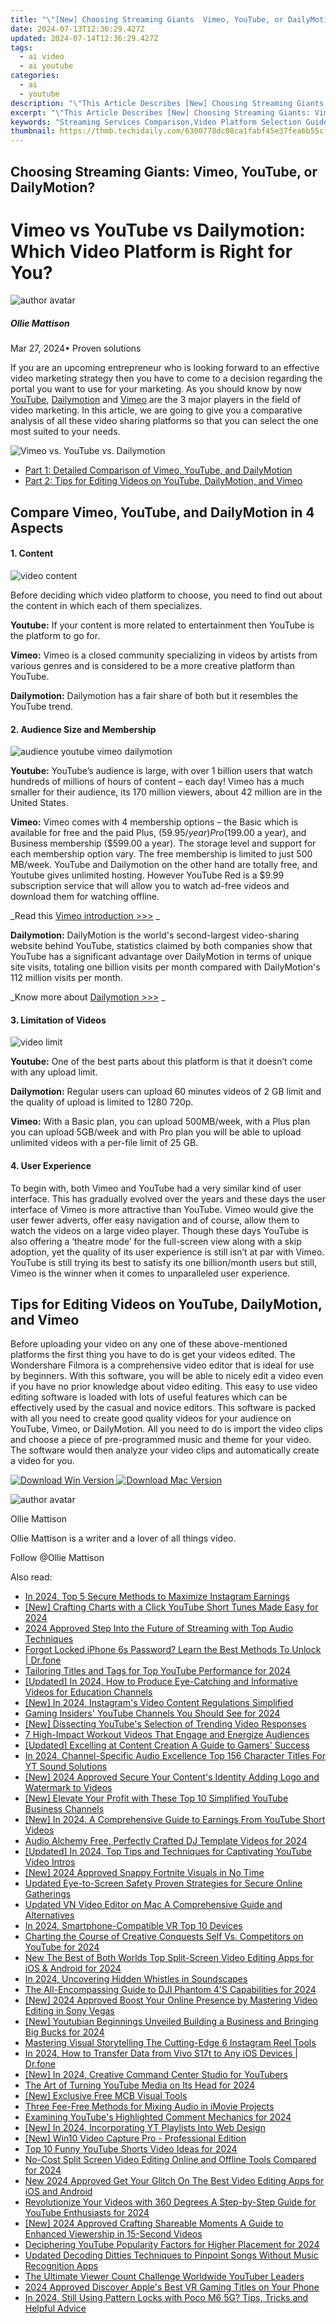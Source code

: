 ```yaml
---
title: "\"[New] Choosing Streaming Giants  Vimeo, YouTube, or DailyMotion for 2024\""
date: 2024-07-13T12:36:29.427Z
updated: 2024-07-14T12:36:29.427Z
tags:
  - ai video
  - ai youtube
categories:
  - ai
  - youtube
description: "\"This Article Describes [New] Choosing Streaming Giants: Vimeo, YouTube, or DailyMotion for 2024\""
excerpt: "\"This Article Describes [New] Choosing Streaming Giants: Vimeo, YouTube, or DailyMotion for 2024\""
keywords: "Streaming Services Comparison,Video Platform Selection Guide,Vimeo vs YouTube Analysis,Direct Video Uploading Options,Content Delivery Networks,Popular Online Videos Sites,Media Distribution Choices"
thumbnail: https://thmb.techidaily.com/6300778dc08ca1fabf45e37fea6b55cfeffea9a7ede93b82142ae1fd2f19eff3.jpg
---
```


## Choosing Streaming Giants: Vimeo, YouTube, or DailyMotion?

# Vimeo vs YouTube vs Dailymotion: Which Video Platform is Right for You?

![author avatar](https://images.wondershare.com/filmora/article-images/ollie-mattison.jpg)

##### Ollie Mattison

 Mar 27, 2024• Proven solutions

If you are an upcoming entrepreneur who is looking forward to an effective video marketing strategy then you have to come to a decision regarding the portal you want to use for your marketing. As you should know by now [YouTube](https://www.youtube.com/), [Dailymotion](http://www.dailymotion.com/) and [Vimeo](https://www.vimeo.com/) are the 3 major players in the field of video marketing. In this article, we are going to give you a comparative analysis of all these video sharing platforms so that you can select the one most suited to your needs.

![Vimeo vs. YouTube vs. Dailymotion](https://images.wondershare.com/filmora/article-images/vimeo-youtube-dailymotion.png)

* [Part 1: Detailed Comparison of Vimeo, YouTube, and DailyMotion](#part1)
* [Part 2: Tips for Editing Videos on YouTube, DailyMotion, and Vimeo](#part2)

## Compare Vimeo, YouTube, and DailyMotion in 4 Aspects

#### 1\.  Content

![video content](https://images.wondershare.com/filmora/article-images/video-content.jpg)

Before deciding which video platform to choose, you need to find out about the content in which each of them specializes.

**Youtube:** If your content is more related to entertainment then YouTube is the platform to go for.

 **Vimeo:** Vimeo is a closed community specializing in videos by artists from various genres and is considered to be a more creative platform than YouTube.

**Dailymotion:** Dailymotion has a fair share of both but it resembles the YouTube trend.

#### 2\.  Audience Size and Membership

![audience youtube vimeo dailymotion](https://images.wondershare.com/filmora/article-images/audience-youtube-vimeo-dailymotion.jpg)

**Youtube:** YouTube’s audience is large, with over 1 billion users that watch hundreds of millions of hours of content – each day! Vimeo has a much smaller for their audience, its 170 million viewers, about 42 million are in the United States.

**Vimeo:** Vimeo comes with 4 membership options – the Basic which is available for free and the paid Plus, ($59.95/ year) Pro ($199.00 a year), and Business membership ($599.00 a year). The storage level and support for each membership option vary. The free membership is limited to just 500 MB/week. YouTube and Dailymotion on the other hand are totally free, and Youtube gives unlimited hosting. However YouTube Red is a $9.99 subscription service that will allow you to watch ad-free videos and download them for watching offline.

 _Read this [Vimeo introduction >>>](https://tools.techidaily.com/wondershare/filmora/download/) _

**Dailymotion:** DailyMotion is the world's second-largest video-sharing website behind YouTube, statistics claimed by both companies show that YouTube has a significant advantage over DailyMotion in terms of unique site visits, totaling one billion visits per month compared with DailyMotion's 112 million visits per month.

_Know more about [Dailymotion >>>](https://tools.techidaily.com/wondershare/filmora/download/) _

#### 3\.  Limitation of Videos

![video limit](https://images.wondershare.com/filmora/article-images/videolimit-youtube-vimeo-dailymotion.jpg)

**Youtube:** One of the best parts about this platform is that it doesn’t come with any upload limit.

**Dailymotion:** Regular users can upload 60 minutes videos of 2 GB limit and the quality of upload is limited to 1280 720p.

**Vimeo:** With a Basic plan, you can upload 500MB/week, with a Plus plan you can upload 5GB/week and with Pro plan you will be able to upload unlimited videos with a per-file limit of 25 GB.

#### 4\.  User Experience

To begin with, both Vimeo and YouTube had a very similar kind of user interface. This has gradually evolved over the years and these days the user interface of Vimeo is more attractive than YouTube. Vimeo would give the user fewer adverts, offer easy navigation and of course, allow them to watch the videos on a large video player. Though these days YouTube is also offering a ‘theatre mode’ for the full-screen view along with a skip adoption, yet the quality of its user experience is still isn’t at par with Vimeo. YouTube is still trying its best to satisfy its one billion/month users but still, Vimeo is the winner when it comes to unparalleled user experience.

## Tips for Editing Videos on YouTube, DailyMotion, and Vimeo

Before uploading your video on any one of these above-mentioned platforms the first thing you have to do is get your videos edited. The Wondershare Filmora is a comprehensive video editor that is ideal for use by beginners. With this software, you will be able to nicely edit a video even if you have no prior knowledge about video editing. This easy to use video editing software is loaded with lots of useful features which can be effectively used by the casual and novice editors. This software is packed with all you need to create good quality videos for your audience on YouTube, Vimeo, or DailyMotion. All you need to do is import the video clips and choose a piece of pre-programmed music and theme for your video. The software would then analyze your video clips and automatically create a video for you.

[![Download Win Version](https://images.wondershare.com/filmora/guide/download-btn-win.jpg) ](https://tools.techidaily.com/wondershare/filmora/download/) [![Download Mac Version](https://images.wondershare.com/filmora/guide/download-btn-mac.jpg) ](https://tools.techidaily.com/wondershare/filmora/download/)

![author avatar](https://images.wondershare.com/filmora/article-images/ollie-mattison.jpg)

Ollie Mattison

Ollie Mattison is a writer and a lover of all things video.

Follow @Ollie Mattison


<ins class="adsbygoogle"
     style="display:block"
     data-ad-format="autorelaxed"
     data-ad-client="ca-pub-7571918770474297"
     data-ad-slot="1223367746"></ins>



<ins class="adsbygoogle"
     style="display:block"
     data-ad-client="ca-pub-7571918770474297"
     data-ad-slot="8358498916"
     data-ad-format="auto"
     data-full-width-responsive="true"></ins>



<span class="atpl-alsoreadstyle">Also read:</span>
<div><ul>
<li><a href="https://instagram-videos.techidaily.com/in-2024-top-5-secure-methods-to-maximize-instagram-earnings/"><u>In 2024, Top 5 Secure Methods to Maximize Instagram Earnings</u></a></li>
<li><a href="https://youtube-sure.techidaily.com/rafting-charts-with-a-click-youtube-short-tunes-made-easy-for-2024/"><u>[New] Crafting Charts with a Click  YouTube Short Tunes Made Easy for 2024</u></a></li>
<li><a href="https://screen-mirroring-recording.techidaily.com/2024-approved-step-into-the-future-of-streaming-with-top-audio-techniques/"><u>2024 Approved  Step Into the Future of Streaming with Top Audio Techniques</u></a></li>
<li><a href="https://iphone-unlock.techidaily.com/forgot-locked-iphone-6s-password-learn-the-best-methods-to-unlock-drfone-by-drfone-ios/"><u>Forgot Locked iPhone 6s Password? Learn the Best Methods To Unlock | Dr.fone</u></a></li>
<li><a href="https://youtube-sure.techidaily.com/ring-titles-and-tags-for-top-youtube-performance-for-2024/"><u>Tailoring Titles and Tags for Top YouTube Performance for 2024</u></a></li>
<li><a href="https://eaxpv-info.techidaily.com/updated-in-2024-how-to-produce-eye-catching-and-informative-videos-for-education-channels/"><u>[Updated] In 2024, How to Produce Eye-Catching and Informative Videos for Education Channels</u></a></li>
<li><a href="https://instagram-videos.techidaily.com/new-in-2024-instagrams-video-content-regulations-simplified/"><u>[New] In 2024, Instagram's Video Content Regulations Simplified</u></a></li>
<li><a href="https://youtube-sure.techidaily.com/g-insiders-youtube-channels-you-should-see-for-2024/"><u>Gaming Insiders' YouTube Channels You Should See for 2024</u></a></li>
<li><a href="https://youtube-sure.techidaily.com/issecting-youtubes-selection-of-trending-video-responses/"><u>[New] Dissecting YouTube's Selection of Trending Video Responses</u></a></li>
<li><a href="https://youtube-sure.techidaily.com/h-impact-workout-videos-that-engage-and-energize-audiences/"><u>7 High-Impact Workout Videos That Engage and Energize Audiences</u></a></li>
<li><a href="https://facebook-record-videos.techidaily.com/updated-excelling-at-content-creation-a-guide-to-gamers-success/"><u>[Updated] Excelling at Content Creation  A Guide to Gamers' Success</u></a></li>
<li><a href="https://youtube-data.techidaily.com/24-channel-specific-audio-excellence-top-156-character-titles-for-yt-sound-solutions/"><u>In 2024, Channel-Specific Audio Excellence  Top 156 Character Titles For YT Sound Solutions</u></a></li>
<li><a href="https://youtube-sure.techidaily.com/024-approved-secure-your-contents-identity-adding-logo-and-watermark-to-videos/"><u>[New] 2024 Approved  Secure Your Content's Identity  Adding Logo and Watermark to Videos</u></a></li>
<li><a href="https://youtube-sure.techidaily.com/levate-your-profit-with-these-top-10-simplified-youtube-business-channels/"><u>[New] Elevate Your Profit with These Top 10 Simplified YouTube Business Channels</u></a></li>
<li><a href="https://youtube-sure.techidaily.com/n-2024-a-comprehensive-guide-to-earnings-from-youtube-short-videos/"><u>[New] In 2024, A Comprehensive Guide to Earnings From YouTube Short Videos</u></a></li>
<li><a href="https://youtube-sure.techidaily.com/-alchemy-free-perfectly-crafted-dj-template-videos-for-2024/"><u>Audio Alchemy  Free, Perfectly Crafted DJ Template Videos for 2024</u></a></li>
<li><a href="https://youtube-sure.techidaily.com/ed-in-2024-top-tips-and-techniques-for-captivating-youtube-video-intros/"><u>[Updated] In 2024, Top Tips and Techniques for Captivating YouTube Video Intros</u></a></li>
<li><a href="https://youtube-sure.techidaily.com/024-approved-snappy-fortnite-visuals-in-no-time/"><u>[New] 2024 Approved  Snappy Fortnite Visuals in No Time</u></a></li>
<li><a href="https://voice-adjusting.techidaily.com/updated-eye-to-screen-safety-proven-strategies-for-secure-online-gatherings/"><u>Updated Eye-to-Screen Safety Proven Strategies for Secure Online Gatherings</u></a></li>
<li><a href="https://ai-video-tools.techidaily.com/updated-vn-video-editor-on-mac-a-comprehensive-guide-and-alternatives/"><u>Updated VN Video Editor on Mac A Comprehensive Guide and Alternatives</u></a></li>
<li><a href="https://fox-info.techidaily.com/in-2024-smartphone-compatible-vr-top-10-devices/"><u>In 2024, Smartphone-Compatible VR  Top 10 Devices</u></a></li>
<li><a href="https://youtube-sure.techidaily.com/ing-the-course-of-creative-conquests-self-vs-competitors-on-youtube-for-2024/"><u>Charting the Course of Creative Conquests  Self Vs. Competitors on YouTube for 2024</u></a></li>
<li><a href="https://ai-video-tools.techidaily.com/new-the-best-of-both-worlds-top-split-screen-video-editing-apps-for-ios-and-android-for-2024/"><u>New The Best of Both Worlds Top Split-Screen Video Editing Apps for iOS & Android for 2024</u></a></li>
<li><a href="https://voice-adjusting.techidaily.com/in-2024-uncovering-hidden-whistles-in-soundscapes/"><u>In 2024, Uncovering Hidden Whistles in Soundscapes</u></a></li>
<li><a href="https://some-approaches.techidaily.com/the-all-encompassing-guide-to-dji-phantom-4s-capabilities-for-2024/"><u>The All-Encompassing Guide to DJI Phantom 4'S Capabilities for 2024</u></a></li>
<li><a href="https://youtube-sure.techidaily.com/024-approved-boost-your-online-presence-by-mastering-video-editing-in-sony-vegas/"><u>[New] 2024 Approved  Boost Your Online Presence by Mastering Video Editing in Sony Vegas</u></a></li>
<li><a href="https://youtube-sure.techidaily.com/outubian-beginnings-unveiled-building-a-business-and-bringing-big-bucks-for-2024/"><u>[New] Youtubian Beginnings Unveiled  Building a Business and Bringing Big Bucks for 2024</u></a></li>
<li><a href="https://instagram-video-recordings.techidaily.com/mastering-visual-storytelling-the-cutting-edge-6-instagram-reel-tools/"><u>Mastering Visual Storytelling  The Cutting-Edge 6 Instagram Reel Tools</u></a></li>
<li><a href="https://android-transfer.techidaily.com/in-2024-how-to-transfer-data-from-vivo-s17t-to-any-ios-devices-drfone-by-drfone-transfer-from-android-transfer-from-android/"><u>In 2024, How to Transfer Data from Vivo S17t to Any iOS Devices | Dr.fone</u></a></li>
<li><a href="https://youtube-sure.techidaily.com/n-2024-creative-command-center-studio-for-youtubers/"><u>[New] In 2024, Creative Command Center  Studio for YouTubers</u></a></li>
<li><a href="https://youtube-sure.techidaily.com/rt-of-turning-youtube-media-on-its-head-for-2024/"><u>The Art of Turning YouTube Media on Its Head for 2024</u></a></li>
<li><a href="https://youtube-sure.techidaily.com/xclusive-free-mcb-visual-tools/"><u>[New] Exclusive Free MCB Visual Tools</u></a></li>
<li><a href="https://extra-lessons.techidaily.com/three-fee-free-methods-for-mixing-audio-in-imovie-projects/"><u>Three Fee-Free Methods for Mixing Audio in iMovie Projects</u></a></li>
<li><a href="https://youtube-sure.techidaily.com/ning-youtubes-highlighted-comment-mechanics-for-2024/"><u>Examining YouTube's Highlighted Comment Mechanics for 2024</u></a></li>
<li><a href="https://youtube-sure.techidaily.com/n-2024-incorporating-yt-playlists-into-web-design/"><u>[New] In 2024, Incorporating YT Playlists Into Web Design</u></a></li>
<li><a href="https://on-screen-recording.techidaily.com/new-win10-video-capture-pro-professional-edition/"><u>[New] Win10 Video Capture Pro - Professional Edition</u></a></li>
<li><a href="https://youtube-sure.techidaily.com/0-funny-youtube-shorts-video-ideas-for-2024/"><u>Top 10 Funny YouTube Shorts Video Ideas for 2024</u></a></li>
<li><a href="https://smart-video-editing.techidaily.com/no-cost-split-screen-video-editing-online-and-offline-tools-compared-for-2024/"><u>No-Cost Split Screen Video Editing Online and Offline Tools Compared for 2024</u></a></li>
<li><a href="https://ai-driven-video-production.techidaily.com/new-2024-approved-get-your-glitch-on-the-best-video-editing-apps-for-ios-and-android/"><u>New 2024 Approved Get Your Glitch On The Best Video Editing Apps for iOS and Android</u></a></li>
<li><a href="https://youtube-sure.techidaily.com/utionize-your-videos-with-360-degrees-a-step-by-step-guide-for-youtube-enthusiasts-for-2024/"><u>Revolutionize Your Videos with 360 Degrees  A Step-by-Step Guide for YouTube Enthusiasts for 2024</u></a></li>
<li><a href="https://youtube-sure.techidaily.com/024-approved-crafting-shareable-moments-a-guide-to-enhanced-viewership-in-15-second-videos/"><u>[New] 2024 Approved  Crafting Shareable Moments  A Guide to Enhanced Viewership in 15-Second Videos</u></a></li>
<li><a href="https://youtube-sure.techidaily.com/hering-youtube-popularity-factors-for-higher-placement-for-2024/"><u>Deciphering YouTube Popularity Factors for Higher Placement for 2024</u></a></li>
<li><a href="https://audio-shaping.techidaily.com/updated-decoding-ditties-techniques-to-pinpoint-songs-without-music-recognition-apps/"><u>Updated Decoding Ditties Techniques to Pinpoint Songs Without Music Recognition Apps</u></a></li>
<li><a href="https://youtube-sure.techidaily.com/ltimate-viewer-count-challenge-worldwide-youtuber-leaders/"><u>The Ultimate Viewer Count Challenge  Worldwide YouTuber Leaders</u></a></li>
<li><a href="https://fox-links.techidaily.com/2024-approved-discover-apples-best-vr-gaming-titles-on-your-phone/"><u>2024 Approved  Discover Apple's Best VR Gaming Titles on Your Phone</u></a></li>
<li><a href="https://easy-unlock-android.techidaily.com/in-2024-still-using-pattern-locks-with-poco-m6-5g-tips-tricks-and-helpful-advice-by-drfone-android/"><u>In 2024, Still Using Pattern Locks with Poco M6 5G? Tips, Tricks and Helpful Advice</u></a></li>
</ul></div>
